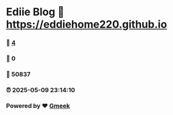 # Ediie Blog :link: https://eddiehome220.github.io 
### :page_facing_up: [4](https://eddiehome220.github.io/tag.html) 
### :speech_balloon: 0 
### :hibiscus: 50837 
### :alarm_clock: 2025-05-09 23:14:10 
### Powered by :heart: [Gmeek](https://github.com/Meekdai/Gmeek)
